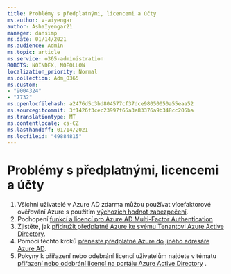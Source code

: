 ```yaml
---
title: Problémy s předplatnými, licencemi a účty
ms.author: v-aiyengar
author: AshaIyengar21
manager: dansimp
ms.date: 01/14/2021
ms.audience: Admin
ms.topic: article
ms.service: o365-administration
ROBOTS: NOINDEX, NOFOLLOW
localization_priority: Normal
ms.collection: Adm_O365
ms.custom:
- "9004324"
- "7732"
ms.openlocfilehash: a2476d5c3bd804577cf37dce98050050a55eaa52
ms.sourcegitcommit: 3f1426f3cec23997f65a3e83376a9b348cc205ba
ms.translationtype: MT
ms.contentlocale: cs-CZ
ms.lasthandoff: 01/14/2021
ms.locfileid: "49884815"
---
```

# <a name="issues-with-subscriptions-licenses-and-accounts"></a>Problémy s předplatnými, licencemi a účty

1. Všichni uživatelé v Azure AD zdarma můžou používat vícefaktorové ověřování Azure s použitím [výchozích hodnot zabezpečení](https://docs.microsoft.com/azure/active-directory/fundamentals/concept-fundamentals-security-defaults).
1. Pochopení [funkcí a licencí pro Azure AD Multi-Factor Authentication](https://docs.microsoft.com/azure/active-directory/authentication/concept-mfa-licensing)
1. Zjistěte, jak [přidružit předplatné Azure ke svému Tenantovi Azure Active Directory](https://docs.microsoft.com/azure/active-directory/fundamentals/active-directory-how-subscriptions-associated-directory).
1. Pomocí těchto kroků [přeneste předplatné Azure do jiného adresáře Azure AD](https://docs.microsoft.com/azure/role-based-access-control/transfer-subscription).
1. Pokyny k přiřazení nebo odebrání licencí uživatelům najdete v tématu [přiřazení nebo odebrání licencí na portálu Azure Active Directory](https://docs.microsoft.com/azure/active-directory/fundamentals/license-users-groups) .